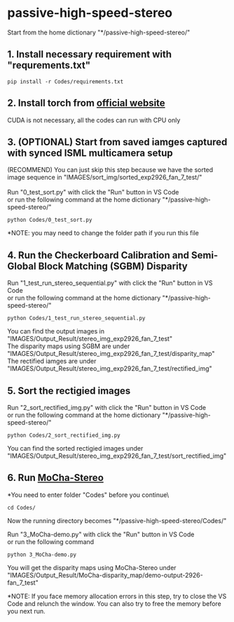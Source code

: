 # passive-high-speed-stereo

Start from the home dictionary "*/passive-high-speed-stereo/"

## 1. Install necessary requirement with "requrements.txt"
```
pip install -r Codes/requirements.txt
```
## 2. Install torch from [official website](https://pytorch.org/get-started/locally/)
CUDA is not necessary, all the codes can run with CPU only

## 3. (OPTIONAL) Start from saved iamges captured with synced ISML multicamera setup
(RECOMMEND) You can just skip this step because we have the sorted image sequence in "IMAGES/sort_img/sorted_exp2926_fan_7_test/"\
\
Run "0_test_sort.py" with click the "Run" button in VS Code\
or run the following command at the home dictionary "*/passive-high-speed-stereo/"
```
python Codes/0_test_sort.py
```
*NOTE: you may need to change the folder path if you run this file

## 4. Run the Checkerboard Calibration and Semi-Global Block Matching (SGBM) Disparity
Run "1_test_run_stereo_sequential.py" with click the "Run" button in VS Code\
or run the following command at the home dictionary "*/passive-high-speed-stereo/"
```
python Codes/1_test_run_stereo_sequential.py
```
You can find the output images in "IMAGES/Output_Result/stereo_img_exp2926_fan_7_test" \
The disparity maps using SGBM are under "IMAGES/Output_Result/stereo_img_exp2926_fan_7_test/disparity_map" \
The rectified iamges are under "IMAGES/Output_Result/stereo_img_exp2926_fan_7_test/rectified_img"

## 5. Sort the rectigied images 
Run "2_sort_rectified_img.py" with click the "Run" button in VS Code\
or run the following command at the home dictionary "*/passive-high-speed-stereo/"
```
python Codes/2_sort_rectified_img.py
```
You can find the sorted rectigied images under "IMAGES/Output_Result/stereo_img_exp2926_fan_7_test/sort_rectified_img"

## 6. Run [MoCha-Stereo](https://github.com/ZYangChen/MoCha-Stereo) 
*You need to enter folder "Codes" before you continue\

```
cd Codes/
```

Now the running directory becomes "*/passive-high-speed-stereo/Codes/" 

Run "3_MoCha-demo.py" with click the "Run" button in VS Code\
or run the following command
```
python 3_MoCha-demo.py
```
You will get the disparity maps using MoCha-Stereo under "IMAGES/Output_Result/MoCha-disparity_map/demo-output-2926-fan_7_test" 

*NOTE: If you face memory allocation errors in this step, try to close the VS Code and relunch the window. You can also try to free the memory before you next run.


